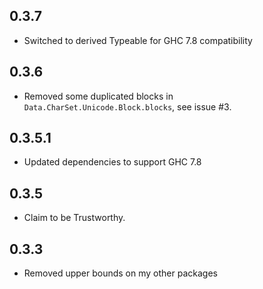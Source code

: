 0.3.7
-----
* Switched to derived Typeable for GHC 7.8 compatibility

0.3.6
-----
* Removed some duplicated blocks in `Data.CharSet.Unicode.Block.blocks`, see issue #3.

0.3.5.1
-------
* Updated dependencies to support GHC 7.8

0.3.5
-----
* Claim to be Trustworthy.

0.3.3
-----
* Removed upper bounds on my other packages

